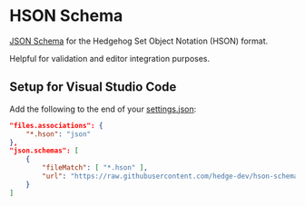 
# HSON Schema

[JSON Schema](https://json-schema.org/) for the Hedgehog Set Object Notation (HSON) format.

Helpful for validation and editor integration purposes.

## Setup for Visual Studio Code

Add the following to the end of your [settings.json](https://code.visualstudio.com/docs/getstarted/settings#_settingsjson):

```json
"files.associations": {
    "*.hson": "json"
},
"json.schemas": [
    {
        "fileMatch": [ "*.hson" ],
        "url": "https://raw.githubusercontent.com/hedge-dev/hson-schema/main/hson.schema.json"
    }
]
```
